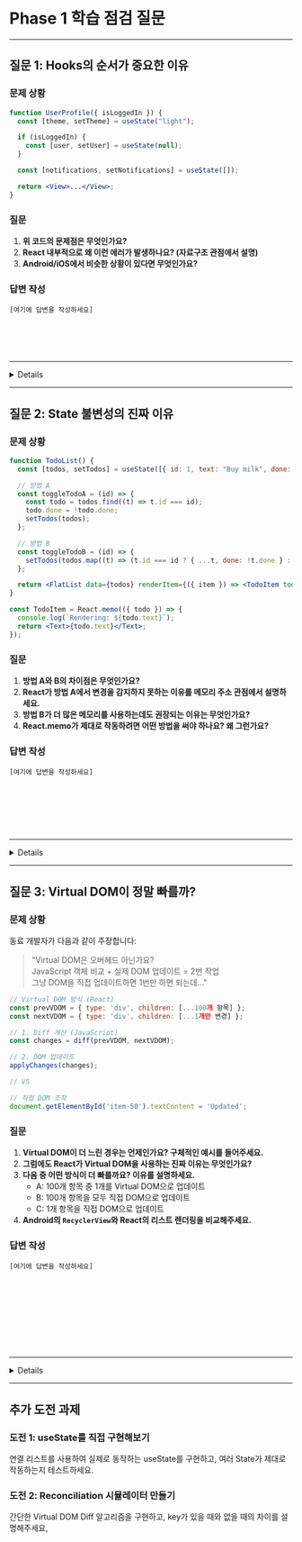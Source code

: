 # Phase 1 학습 점검 질문

---

## 질문 1: Hooks의 순서가 중요한 이유

### 문제 상황

```jsx
function UserProfile({ isLoggedIn }) {
  const [theme, setTheme] = useState("light");

  if (isLoggedIn) {
    const [user, setUser] = useState(null);
  }

  const [notifications, setNotifications] = useState([]);

  return <View>...</View>;
}
```

### 질문

1. **위 코드의 문제점은 무엇인가요?**
2. **React 내부적으로 왜 이런 에러가 발생하나요? (자료구조 관점에서 설명)**
3. **Android/iOS에서 비슷한 상황이 있다면 무엇인가요?**

### 답변 작성

```
[여기에 답변을 작성하세요]






```

---

<details>

### 1. 문제점

조건문(`if`) 안에서 `useState`를 호출하고 있습니다. 이는 **Hooks의 규칙**을 위반합니다.

### 2. React 내부 동작 원리

**Hook은 연결 리스트로 저장됩니다:**

```javascript
// 첫 번째 렌더링 (isLoggedIn = true)
Fiber.memoizedState → Hook1(theme) → Hook2(user) → Hook3(notifications)

// 두 번째 렌더링 (isLoggedIn = false)
Fiber.memoizedState → Hook1(theme) → Hook2(notifications)
                                      ↑
                              user 대신 notifications를 가져옴!
```

**문제 발생 과정:**

```javascript
// updateWorkInProgressHook 함수
function updateWorkInProgressHook() {
  // 현재 Hook 위치에서 다음 Hook을 가져옴
  nextCurrentHook = currentHook.next;

  // 순서대로 가져오기 때문에
  // Hook이 건너뛰어지면 엉뚱한 값을 가져옴!
}
```

React는 Hook을 **인덱스나 이름이 아닌 순서**로 추적합니다:

- 컴포넌트 렌더링 시 Hook 체인을 처음부터 순회
- `currentHook`을 다음 Hook으로 이동하며 값 반환
- 순서가 바뀌면 잘못된 Hook의 값을 가져옴

### 3. Native와 비교

**Android - ViewModel의 LiveData 순서:**

```kotlin
class MyViewModel : ViewModel() {
    // 이건 괜찮음: 순서가 바뀌어도 이름으로 접근
    val theme = MutableLiveData("light")
    val user = if (isLoggedIn) MutableLiveData<User>() else null
    val notifications = MutableLiveData<List<String>>()
}

// 사용
viewModel.theme.observe(...)  // 이름으로 접근
viewModel.user?.observe(...)
```

**차이점:**

- Android: **이름 기반** 접근 → 순서 무관
- React Hooks: **위치 기반** 접근 → 순서 중요

**iOS - SwiftUI:**

SwiftUI의 `@State`도 비슷한 제약이 있습니다:

```swift
struct ContentView: View {
    @State private var theme = "light"

    // ❌ 조건부 @State는 안됨
    if isLoggedIn {
        @State private var user: User? // 컴파일 에러
    }
}
```

### 올바른 해결책

```jsx
function UserProfile({ isLoggedIn }) {
  const [theme, setTheme] = useState("light");
  const [user, setUser] = useState(null); // 항상 선언
  const [notifications, setNotifications] = useState([]);

  // 조건부로 사용하는 것은 OK
  useEffect(() => {
    if (isLoggedIn) {
      fetchUser().then(setUser);
    } else {
      setUser(null);
    }
  }, [isLoggedIn]);

  return <View>...</View>;
}
```

**핵심 원칙:**

- Hook은 **항상 최상위**에서 선언
- **조건부 사용**은 Hook 내부 로직에서 처리

</details>

---

## 질문 2: State 불변성의 진짜 이유

### 문제 상황

```jsx
function TodoList() {
  const [todos, setTodos] = useState([{ id: 1, text: "Buy milk", done: false }]);

  // 방법 A
  const toggleTodoA = (id) => {
    const todo = todos.find((t) => t.id === id);
    todo.done = !todo.done;
    setTodos(todos);
  };

  // 방법 B
  const toggleTodoB = (id) => {
    setTodos(todos.map((t) => (t.id === id ? { ...t, done: !t.done } : t)));
  };

  return <FlatList data={todos} renderItem={({ item }) => <TodoItem todo={item} />} />;
}

const TodoItem = React.memo(({ todo }) => {
  console.log(`Rendering: ${todo.text}`);
  return <Text>{todo.text}</Text>;
});
```

### 질문

1. **방법 A와 B의 차이점은 무엇인가요?**
2. **React가 방법 A에서 변경을 감지하지 못하는 이유를 메모리 주소 관점에서 설명하세요.**
3. **방법 B가 더 많은 메모리를 사용하는데도 권장되는 이유는 무엇인가요?**
4. **React.memo가 제대로 작동하려면 어떤 방법을 써야 하나요? 왜 그런가요?**

### 답변 작성

```
[여기에 답변을 작성하세요]








```

---

<details>

### 1. 방법 A vs B 차이점

**방법 A (변경, Mutation):**

- 기존 객체를 **직접 수정**
- 배열 참조는 그대로 유지

**방법 B (불변성, Immutability):**

- **새로운 객체와 배열** 생성
- 참조가 변경됨

### 2. React가 변경을 감지하지 못하는 이유

**메모리 구조:**

```javascript
// 초기 상태
메모리 주소: 0x1000
todos = [
  { id: 1, done: false } ← 주소: 0x2000
]

// 방법 A 실행 후
메모리 주소: 0x1000 (동일!)
todos = [
  { id: 1, done: true } ← 주소: 0x2000 (동일!)
]

// 방법 B 실행 후
메모리 주소: 0x3000 (변경!)
todos = [
  { id: 1, done: true } ← 주소: 0x4000 (변경!)
]
```

**React의 비교 로직:**

```javascript
// dispatchSetState 내부 (간소화)
function dispatchSetState(fiber, queue, action) {
  const currentState = queue.lastRenderedState;
  const eagerState = basicStateReducer(currentState, action);

  // Object.is로 얕은 비교
  if (Object.is(eagerState, currentState)) {
    return; // 리렌더링 스킵!
  }

  scheduleUpdateOnFiber(fiber);
}
```

```javascript
// 방법 A
Object.is(todos, todos) → true
// 같은 참조! → 리렌더링 안 함!

// 방법 B
Object.is(newTodos, todos) → false
// 다른 참조! → 리렌더링!
```

**왜 얕은 비교를 사용하나?**

깊은 비교(Deep Comparison)는 비용이 너무 큽니다:

```javascript
// 깊은 비교 (O(n) - 느림)
function deepEqual(a, b) {
  if (a.length !== b.length) return false;
  for (let i = 0; i < a.length; i++) {
    if (!deepEqual(a[i], b[i])) return false;
  }
  return true;
}

// 얕은 비교 (O(1) - 빠름)
function shallowEqual(a, b) {
  return a === b; // 참조만 비교
}
```

### 3. 방법 B가 권장되는 이유 (메모리 vs 성능)

**메모리 사용:**

```javascript
// 방법 A: 메모리 재사용
메모리 사용량: 기존 객체 + 0

// 방법 B: 새 객체 생성
메모리 사용량: 기존 객체 + 새 객체
```

하지만 **실제로는 방법 B가 더 효율적**입니다!

**이유 1: 정확한 변경 감지**

```javascript
// 방법 A: 항상 전체 재렌더링
- TodoItem 1 렌더링
- TodoItem 2 렌더링 (변경 안됨에도!)
- TodoItem 3 렌더링 (변경 안됨에도!)

// 방법 B: 변경된 것만 재렌더링
- TodoItem 1 렌더링
- TodoItem 2 스킵 (참조 동일)
- TodoItem 3 스킵 (참조 동일)
```

**이유 2: Time Travel Debugging**

```javascript
// 불변성 유지 → 모든 상태 히스토리 보존
[
  state1, // 이전 상태
  state2, // 중간 상태
  state3, // 현재 상태
];

// Redux DevTools에서 시간 여행 가능!
```

**이유 3: Garbage Collection**

JavaScript 엔진이 사용하지 않는 객체를 자동으로 정리:

```javascript
// 이전 객체: 아무도 참조 안함 → GC가 자동 제거
// 새 객체: 현재 상태가 참조 → 유지
```

### 4. React.memo와의 관계

**방법 A를 사용하면:**

```jsx
const TodoItem = React.memo(({ todo }) => {
  console.log(`Rendering: ${todo.text}`);
  return <Text>{todo.text}</Text>;
});

// 방법 A 실행
toggleTodoA(1);

// React.memo의 비교
prevProps.todo === nextProps.todo
0x2000 === 0x2000 → true

// 결과: 리렌더링 스킵!
// 문제: 화면이 업데이트 안됨! 🐛
```

**방법 B를 사용하면:**

```jsx
// 방법 B 실행
toggleTodoB(1);

// React.memo의 비교
// 변경된 항목
prevProps.todo === nextProps.todo
0x2000 === 0x4000 → false → 리렌더링 ✅

// 변경 안된 항목
prevProps.todo === nextProps.todo
0x2100 === 0x2100 → true → 스킵 ✅
```

**핵심:**

- React.memo는 **얕은 비교** 사용
- 불변성을 지켜야 **정확한 최적화** 가능
- 변경된 부분만 리렌더링 → **전체 성능 향상**

### Android와 비교

**Android - RecyclerView DiffUtil:**

```kotlin
class TodoDiffCallback(
    private val oldList: List<Todo>,
    private val newList: List<Todo>
) : DiffUtil.Callback() {

    override fun areItemsTheSame(oldPos: Int, newPos: Int): Boolean {
        // ID 비교
        return oldList[oldPos].id == newList[newPos].id
    }

    override fun areContentsTheSame(oldPos: Int, newPos: Int): Boolean {
        // 내용 깊은 비교 (비용이 큼!)
        return oldList[oldPos] == newList[newPos]
    }
}
```

**React는 더 효율적:**

- 참조 비교만으로 변경 감지 (O(1))
- 개발자가 불변성 보장하면 DiffUtil 불필요

</details>

---

## 질문 3: Virtual DOM이 정말 빠를까?

### 문제 상황

동료 개발자가 다음과 같이 주장합니다:

> "Virtual DOM은 오버헤드 아닌가요?  
> JavaScript 객체 비교 + 실제 DOM 업데이트 = 2번 작업  
> 그냥 DOM을 직접 업데이트하면 1번만 하면 되는데..."

```javascript
// Virtual DOM 방식 (React)
const prevVDOM = { type: 'div', children: [...100개 항목] };
const nextVDOM = { type: 'div', children: [...1개만 변경] };

// 1. Diff 계산 (JavaScript)
const changes = diff(prevVDOM, nextVDOM);

// 2. DOM 업데이트
applyChanges(changes);

// VS

// 직접 DOM 조작
document.getElementById('item-50').textContent = 'Updated';
```

### 질문

1. **Virtual DOM이 더 느린 경우는 언제인가요? 구체적인 예시를 들어주세요.**
2. **그럼에도 React가 Virtual DOM을 사용하는 진짜 이유는 무엇인가요?**
3. **다음 중 어떤 방식이 더 빠를까요? 이유를 설명하세요.**
   - A: 100개 항목 중 1개를 Virtual DOM으로 업데이트
   - B: 100개 항목을 모두 직접 DOM으로 업데이트
   - C: 1개 항목을 직접 DOM으로 업데이트
4. **Android의 `RecyclerView`와 React의 리스트 렌더링을 비교해주세요.**

### 답변 작성

```
[여기에 답변을 작성하세요]











```

---

<details>

### 1. Virtual DOM이 더 느린 경우

**경우 1: 단일 DOM 조작**

```javascript
// 직접 DOM 조작 (빠름)
document.getElementById("count").textContent = "42";
// 비용: DOM 접근(1) + 업데이트(1) = 2

// React (느림)
setCount(42);
// 비용: setState(1) + Diff(1) + Reconciliation(1) + DOM 업데이트(1) = 4
```

**결론:** 단순한 업데이트는 직접 DOM이 빠름!

**경우 2: 정적 콘텐츠**

```jsx
// React
<View>
  <Text>회사 소개</Text>
  <Text>연락처: 02-1234-5678</Text>
  <Text>주소: ...</Text>
</View>
// 변경이 없는데도 Reconciliation 비용 발생
```

**경우 3: 애니메이션**

```javascript
// requestAnimationFrame + Canvas (빠름)
function animate() {
  ctx.clearRect(0, 0, width, height);
  ctx.fillRect(x, y, 50, 50);
  x += 1;
  requestAnimationFrame(animate);
}

// React (느림)
function AnimatedBox() {
  const [x, setX] = useState(0);

  useEffect(() => {
    const timer = setInterval(() => {
      setX((prev) => prev + 1); // 리렌더링 발생!
    }, 16);
  }, []);

  return <View style={{ left: x }} />;
  // 초당 60번 Reconciliation!
}
```

### 2. 그럼에도 Virtual DOM을 사용하는 이유

**이유 1: 복잡한 업데이트의 최적화**

```javascript
// 직접 DOM 조작 - 휴먼 에러 발생
function updateList(items) {
  // 문제: 어떤 항목이 변경/추가/삭제되었는지 직접 추적
  const container = document.getElementById("list");

  // 옵션 A: 전체 재생성 (느림)
  container.innerHTML = "";
  items.forEach((item) => {
    const div = document.createElement("div");
    div.textContent = item.text;
    container.appendChild(div);
  });

  // 옵션 B: 수동 비교 (복잡)
  const existingItems = container.children;
  items.forEach((item, index) => {
    if (!existingItems[index]) {
      // 추가
      const div = document.createElement("div");
      div.textContent = item.text;
      container.appendChild(div);
    } else if (existingItems[index].textContent !== item.text) {
      // 수정
      existingItems[index].textContent = item.text;
    }
  });
  // 삭제 처리는...?
}

// React - 자동 최적화
function List({ items }) {
  return items.map((item) => <Text key={item.id}>{item.text}</Text>);
}
// React가 알아서 최소 변경만 적용!
```

**이유 2: 선언형 프로그래밍**

```javascript
// 명령형 (직접 DOM)
function updateUserUI(user) {
  if (user.isAdmin) {
    document.getElementById("admin-panel").style.display = "block";
    document.getElementById("user-menu").classList.add("admin");
  } else {
    document.getElementById("admin-panel").style.display = "none";
    document.getElementById("user-menu").classList.remove("admin");
  }

  document.getElementById("username").textContent = user.name;

  if (user.avatar) {
    document.getElementById("avatar").src = user.avatar;
  }

  // 상태가 복잡해질수록 관리 지옥...
}

// 선언형 (React)
function UserUI({ user }) {
  return (
    <View>
      {user.isAdmin && <AdminPanel />}
      <Menu className={user.isAdmin ? "admin" : ""} />
      <Text>{user.name}</Text>
      {user.avatar && <Image src={user.avatar} />}
    </View>
  );
}
// 현재 상태만 선언! React가 알아서 업데이트
```

**이유 3: 배치 업데이트**

```javascript
// 직접 DOM - Reflow 3번 발생
function updateThree() {
  div1.style.height = "100px"; // Reflow 1
  div2.style.width = "200px"; // Reflow 2
  div3.textContent = "Hi"; // Reflow 3
  // 매우 느림!
}

// React - Reflow 1번
function Component() {
  setHeight(100);
  setWidth(200);
  setText("Hi");
  // React가 모아서 한 번에 적용 (Commit Phase)
}
```

### 3. 성능 비교

**A: 100개 중 1개를 Virtual DOM으로 업데이트**

```javascript
비용 분석:
- Diff 계산: 100개 비교 = O(100)
- DOM 업데이트: 1개만 = O(1)
총 비용: O(100) + O(1) = O(100)

하지만 Diff는 JavaScript (빠름)
실제 비용: ~0.1ms (Diff) + 0.5ms (DOM) = 0.6ms
```

**B: 100개 모두 직접 DOM 업데이트**

```javascript
비용 분석:
- DOM 업데이트: 100개 = O(100)
- Reflow/Repaint: 여러 번 발생

실제 비용: 100 * 0.5ms + Reflow = ~50ms
```

**C: 1개 항목 직접 DOM 업데이트**

```javascript
비용 분석:
- DOM 업데이트: 1개 = O(1)
- Reflow/Repaint: 1번

실제 비용: ~0.5ms
```

**결론:**

```
C (0.5ms) < A (0.6ms) << B (50ms)
       ↑          ↑
   가장 빠름   거의 비슷    매우 느림
```

**하지만 실제 앱에서는:**

- C는 어떤 1개를 업데이트할지 수동으로 추적해야 함 (복잡!)
- A는 React가 자동으로 1개만 업데이트 (간단!)
- 개발 생산성 vs 0.1ms 차이 → React 승리!

### 4. RecyclerView vs React 리스트

**Android - RecyclerView:**

```kotlin
class TodoAdapter(private val todos: List<Todo>)
    : RecyclerView.Adapter<TodoViewHolder>() {

    override fun onCreateViewHolder(parent: ViewGroup, viewType: Int): TodoViewHolder {
        // View 재사용 풀에서 가져옴 (또는 생성)
        val view = LayoutInflater.from(parent.context)
            .inflate(R.layout.todo_item, parent, false)
        return TodoViewHolder(view)
    }

    override fun onBindViewHolder(holder: TodoViewHolder, position: Int) {
        // 재사용된 View에 새 데이터 바인딩
        holder.bind(todos[position])
    }

    override fun getItemCount() = todos.size
}

// 업데이트
adapter.notifyItemChanged(position)  // 수동으로 위치 지정
adapter.notifyDataSetChanged()       // 전체 재렌더링 (느림)

// DiffUtil 사용 (권장)
val diffResult = DiffUtil.calculateDiff(TodoDiffCallback(oldList, newList))
diffResult.dispatchUpdatesTo(adapter)
```

**React - FlatList:**

```jsx
function TodoList({ todos }) {
  return (
    <FlatList
      data={todos}
      keyExtractor={(item) => item.id.toString()}
      renderItem={({ item }) => <TodoItem todo={item} />}
    />
  );
}

const TodoItem = React.memo(({ todo }) => <Text>{todo.text}</Text>);

// 업데이트
setTodos(newTodos); // 자동으로 Diff 계산!
```

**비교:**

| 기능              | RecyclerView           | React FlatList           |
| ----------------- | ---------------------- | ------------------------ |
| **View 재사용**   | ✅ ViewHolder 풀       | ✅ Virtual DOM 재사용    |
| **Diff 계산**     | 🔶 수동 (DiffUtil)     | ✅ 자동 (Reconciliation) |
| **업데이트 추적** | 🔶 수동 (notifyItem\*) | ✅ 자동 (setState)       |
| **메모리 효율**   | ✅ 매우 좋음           | ✅ 좋음                  |
| **개발 편의성**   | 🔶 보일러플레이트 많음 | ✅ 간단                  |

**유사점:**

1. **Windowing (가상화)**

   - RecyclerView: 화면에 보이는 View만 생성
   - FlatList: 화면에 보이는 컴포넌트만 렌더링

2. **재사용**

   - RecyclerView: ViewHolder 재사용
   - React: Virtual DOM 노드 재사용

3. **Key의 중요성**
   - RecyclerView: `getItemId()` 구현
   - React: `key` prop 필수

**차이점:**

```kotlin
// RecyclerView: 위치 기반
adapter.notifyItemMoved(fromPosition, toPosition)
// 개발자가 직접 위치 추적

// React: ID 기반
setTodos(reorderedTodos)
// key로 자동 추적
```

### 핵심 교훈

**Virtual DOM의 가치는 성능이 아니라:**

1. **개발자 경험 (DX)**
   - 선언형 UI
   - 상태만 관리하면 UI는 자동 업데이트
2. **유지보수성**
   - 버그 적음
   - 코드 읽기 쉬움
3. **일관된 최적화**
   - 수동 최적화 불필요
   - React가 알아서 최소 변경 적용

**Dan Abramov (React 핵심 개발자)의 말:**

> "Virtual DOM은 '충분히 빠름'을 보장합니다.  
> 대부분의 경우 성능 걱정 없이 앱을 만들 수 있죠.  
> 진짜 가치는 생산성입니다."

</details>

---

## 추가 도전 과제

### 도전 1: useState를 직접 구현해보기

연결 리스트를 사용하여 실제로 동작하는 useState를 구현하고, 여러 State가 제대로 작동하는지 테스트하세요.

### 도전 2: Reconciliation 시뮬레이터 만들기

간단한 Virtual DOM Diff 알고리즘을 구현하고, key가 있을 때와 없을 때의 차이를 설명해주세요,
